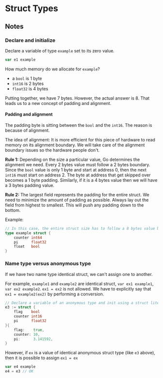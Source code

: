 # Struct Types

## Notes

### Declare and initialize

Declare a variable of type `example` set to its zero value.
```go
var e1 example
```

How much memory do we allocate for `example`?
- a `bool` is 1 byte
- `int16` is 2 bytes
- `float32` is 4 bytes

Putting together, we have 7 bytes. However, the actual answer is 8. That leads
us to a new concept of padding and alignment.

#### Padding and alignment

The padding byte is sitting between the `bool` and the `int16`. The reason is
because of alignment.

The idea of alignment: It is more efficient for this piece of hardware to read
memory on its alignment boundary. We will take care of the alignment boundary
issues so the hardware people don't.

**Rule 1:**
Depending on the size a particular value, Go determines the alignment we need.
Every 2 bytes value must follow a 2 bytes boundary. Since the `bool` value is
only 1 byte and start at address 0, then the next `int16` must start on
address 2. The byte at address that get skipped over becomes a 1 byte padding.
Similarly, if it is a 4 bytes value then we will have a 3 bytes padding value.

**Rule 2:**
The largest field represents the padding for the entire struct. We need to
minimize the amount of padding as possible. Always lay out the field from
highest to smallest. This will push any padding down to the bottom.

Example:
```go
// In this case, the entire struct size has to follow a 8 bytes value because int64 is 8 bytes.
type example struct {
    counter int64
    pi      float32
    float   bool
}
```

### Name type versus anonymous type

If we have two name type identical struct, we can't assign one to another.

For example, `example1` and `example2` are identical struct,
`var ex1 example1`, `var ex2 example2`.
`ex1 = ex2` is not allowed.
We have to explicitly say that `ex1 = example2(ex2)` by performing a conversion.

```go
// Declare a variable of an anonymous type and init using a struct literal.
e3 := struct {
    flag    bool
    counter int16
    pi      float32
}{
    flag:    true,
    counter: 10,
    pi:      3.141592,
}
```

However, if `ex` is a value of identical anonymous struct type (like `e3`
above), then it is possible to assign `ex1 = ex`

```go
var e4 example
e4 = e3 // OK
```